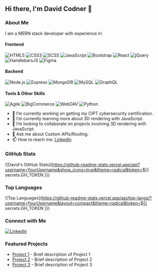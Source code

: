 ## Hi there, I'm David Codner 👋

### About Me

I am a MERN stack developer with experience in:

#### Frontend
![HTML5](https://img.shields.io/badge/HTML5-E34F26?style=flat&logo=html5&logoColor=white)
![CSS3](https://img.shields.io/badge/CSS3-1572B6?style=flat&logo=css3&logoColor=white)
![SCSS](https://img.shields.io/badge/SCSS-CC6699?style=flat&logo=sass&logoColor=white)
![JavaScript](https://img.shields.io/badge/JavaScript-F7DF1E?style=flat&logo=javascript&logoColor=black)
![Bootstrap](https://img.shields.io/badge/Bootstrap-563D7C?style=flat&logo=bootstrap&logoColor=white)
![React](https://img.shields.io/badge/React-61DAFB?style=flat&logo=react&logoColor=black)
![jQuery](https://img.shields.io/badge/jQuery-0769AD?style=flat&logo=jquery&logoColor=white)
![HandlebarsJS](https://img.shields.io/badge/Handlebars.js-000000?style=flat&logo=handlebars.js&logoColor=white)
![Figma](https://img.shields.io/badge/Figma-F24E1E?style=flat&logo=figma&logoColor=white)

#### Backend
![Node.js](https://img.shields.io/badge/Node.js-339933?style=flat&logo=node.js&logoColor=white)
![Express](https://img.shields.io/badge/Express.js-404D59?style=flat&logo=express&logoColor=white)
![MongoDB](https://img.shields.io/badge/MongoDB-4EA94B?style=flat&logo=mongodb&logoColor=white)
![MySQL](https://img.shields.io/badge/MySQL-4479A1?style=flat&logo=mysql&logoColor=white)
![GraphQL](https://img.shields.io/badge/GraphQL-E10098?style=flat&logo=graphql&logoColor=white)

#### Tools & Other Skills
![Agile](https://img.shields.io/badge/Agile-000000?style=flat&logo=agile&logoColor=white)
![BigCommerce](https://img.shields.io/badge/BigCommerce-000000?style=flat&logo=bigcommerce&logoColor=white)
![WebDAV](https://img.shields.io/badge/WebDAV-000000?style=flat&logo=webdav&logoColor=white)
![Python](https://img.shields.io/badge/Python-3776AB?style=flat&logo=python&logoColor=white)

- 🔭 I’m currently working on getting my CIPT cybersecurity certification.
- 🌱 I’m currently learning more about 3D rendering with JavaScript.
- 👯 I’m looking to collaborate on projects involving 3D rendering with JavaScript.
- 💬 Ask me about Custom APIs/Routing.
- 📫 How to reach me: [LinkedIn](https://www.linkedin.com/in/david-codner-008483251/)

### GitHub Stats

![David's GitHub Stats](https://github-readme-stats.vercel.app/api?username=YourUsername&show_icons=true&theme=radical&token=${{ secrets.GH_TOKEN }})

### Top Languages

![Top Languages](https://github-readme-stats.vercel.app/api/top-langs/?username=YourUsername&layout=compact&theme=radical&token=${{ secrets.GH_TOKEN }})

### Connect with Me

[![LinkedIn](https://img.shields.io/badge/LinkedIn-0077B5?style=flat&logo=linkedin&logoColor=white)](https://www.linkedin.com/in/david-codner-008483251/)

### Featured Projects

- [Project 1](https://www.yourlivewebsite1.com) - Brief description of Project 1
- [Project 2](https://www.yourlivewebsite2.com) - Brief description of Project 2
- [Project 3](https://www.yourlivewebsite3.com) - Brief description of Project 3
